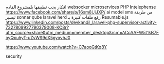 افكار يجب تطبيقها بلمشروع القادم 
websocker
microservices
PHP Intelephense
https://www.facebook.com/share/p/16sm8UjJXP/
ai model 
sms من طريقة تيسير
sonnar qube
laravel herd
رفع ملفات كبيرة بـ Resumable.js
https://www.linkedin.com/posts/devkandil_laravel-php-supervisor-activity-7327809927790379008-KC8r?utm_source=share&utm_medium=member_desktop&rcm=ACoAAFW5t1kB7FoyQouhyT-uZvWS9cX5gyovhJ0

https://www.youtube.com/watch?v=C7aooGtKq8Y

security 
